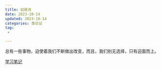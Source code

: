 ```yaml
---
title: 如是说
date: 2023-10-14
updated: 2023-10-14
categories: 类日记
tag:
 - 

---
```


总有一些事物，迫使着我们不断做出改变，而且，我们别无选择，只有迎面而上。

[学习笔记](https://www.yuque.com/didididadida/zw5t6a)

